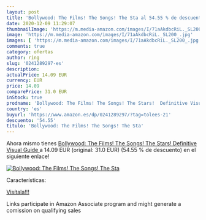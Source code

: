 ```yaml
---
layout: post
title: 'Bollywood: The Films! The Songs! The Sta al 54.55 % de descuento'
date: 2020-12-09 11:29:07
thumbnailImage: 'https://m.media-amazon.com/images/I/71aAkdbcRiL._SL200_.jpg'
image: 'https://m.media-amazon.com/images/I/71aAkdbcRiL._SL200_.jpg'
images: [ 'https://m.media-amazon.com/images/I/71aAkdbcRiL._SL200_.jpg' ]
comments: true
category: ofertas
author: ring
slug: '0241289297-es'
description:
actualPrice: 14.09 EUR
currency: EUR
price: 14.09
comparePrice: 31.0 EUR
inStock: true
prodname: 'Bollywood: The Films! The Songs! The Stars!  Definitive Visual Guide '
country: 'es'
buyurl: 'https://www.amazon.es/dp/0241289297/?tag=tolees-21'
descuento: '54.55'
titulo: 'Bollywood: The Films! The Songs! The Sta'
---
```


Ahora mismo tienes [Bollywood: The Films! The Songs! The Stars!  Definitive Visual Guide ](https://www.amazon.es/dp/0241289297/?tag=tolees-21) a 14.09 EUR (original: 31.0 EUR) (54.55 %  de descuento) en el siguiente enlace!

[![Bollywood: The Films! The Songs! The Sta](https://m.media-amazon.com/images/I/71aAkdbcRiL._SL200_.jpg)](https://www.amazon.es/dp/0241289297/?tag=tolees-21)

Características:


[Visítala!!!](https://www.amazon.es/dp/0241289297/?tag=tolees-21)

Links participate in Amazon Associate program and might generate a comission on qualifying sales
